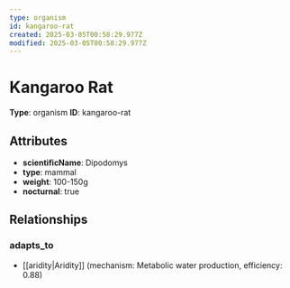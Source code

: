 ```yaml
---
type: organism
id: kangaroo-rat
created: 2025-03-05T00:58:29.977Z
modified: 2025-03-05T00:58:29.977Z
---
```


# Kangaroo Rat

**Type**: organism
**ID**: kangaroo-rat

## Attributes

- **scientificName**: Dipodomys
- **type**: mammal
- **weight**: 100-150g
- **nocturnal**: true

## Relationships

### adapts_to

- [[aridity|Aridity]] (mechanism: Metabolic water production, efficiency: 0.88)

